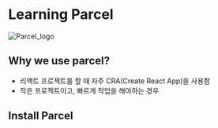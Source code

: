 # Learning Parcel

![Parcel_logo](https://parceljs.org/assets/parcel-og.png)

## Why we use parcel?

- 리액트 프로젝트를 할 때 자주 CRA(Create React App)을 사용함
- 작은 프로젝트이고, 빠르게 작업을 해야하는 경우

## Install Parcel